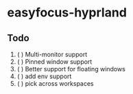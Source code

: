 # easyfocus-hyprland
## Todo
1. ( ) Multi-monitor support
2. ( ) Pinned window support
3. ( ) Better support for floating windows
4. ( ) add env support
5. ( ) pick across workspaces
